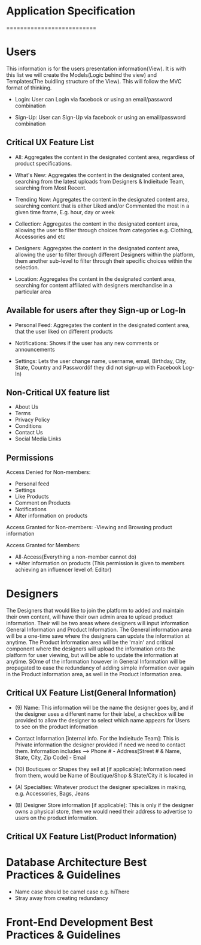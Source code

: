 Application Specification 
==========================
==========================

Users
======
This information is for the users presentation information(View). It is with this list we will create the Models(Logic behind the view) and Templates(The buidling structure of the View). This will follow the MVC format of thinking.

- Login:
User can Login via facebook or using an email/password combination 

- Sign-Up:
User can Sign-Up via facebook or using an email/password combination 

Critical UX Feature List
------------------------
- All:
Aggregates the content in the designated content area, regardless of product specifications.

- What's New:
Aggregates the content in the designated content area, searching from the latest uploads from Designers & Indieitude Team, searching from Most Recent.

- Trending Now:
Aggregates the content in the designated content area, searching content that is either Liked and/or Commented the most in a given time frame, E.g. hour, day or week

- Collection:
Aggregates the content in the designated content area, allowing the user to filter through choices from categories e.g. Clothing, Accessories and etc

- Designers:
Aggregates the content in the designated content area, allowing the user to filter through different Designers within the platform, them another sub-level to filter through their specific choices within the selection.

- Location:
Aggregates the content in the designated content area, searching for content affiliated with designers merchandise in a particular area


Available for users after they Sign-up or Log-In
------------------------------------------------
- Personal Feed:
Aggregates the content in the designated content area, that the user liked on different products 

- Notifications:
Shows if the user has any new comments or announcements 

- Settings:
Lets the user change name, username, email, Birthday, City, State, Country and Password(if they did not sign-up with Facebook Log-In)


Non-Critical UX feature list
----------------------------
- About Us
- Terms
- Privacy Policy 
- Conditions
- Contact Us
- Social Media Links


Permissions 
------------
Access Denied for Non-members:
- Personal feed
- Settings
- Like Products
- Comment on Products
- Notifications 
- Alter information on products

Access Granted for Non-members:
-Viewing and Browsing product information

Access Granted for Members:
- All-Access(Everything a non-member cannot do)
- *Alter information on products (This permission is given to members achieving an influencer level of: Editor)


Designers
===================================
The Designers that would like to join the platform to added and maintain their own content, will have their own admin area to upload product information. Their will be two areas where designers will input information General Information and Product Information. The General information area will be a one-time save where the designers can update the information at anytime. The Product Information area will be the 'main' and critical component where the designers will upload the information onto the platform for user viewing, but will be able to update the information at anytime. SOme of the information however in General Information will be propagated to ease the redundancy of adding simple information over again in the Product information area, as well in the Product Information area.


Critical UX Feature List(General Information)
----------------------------------------
- (9) Name:
This information will be the name the designer goes by, and if the designer uses a different name for their label, a checkbox will be provided to allow the designer to
select which name appears for Users to see on the product information

- Contact Information [internal info. For the Indieitude Team]: 
This is Private information the designer provided if need we need to contact them. Information includes --> Phone # - Address[Street # & Name, State, City, Zip Code] - Email

- (10) Boutiques or Shapes they sell at [if applicable]:
Information need from them, would be Name of Boutique/Shop & State/City it is located in

- (A) Specialties: 
Whatever product the designer specializes in making, e.g. Accessories, Bags, Jeans

- (B) Designer Store information [if applicable]:
This is only if the designer owns a physical store, then we would need their address to advertise to users on the product information.


Critical UX Feature List(Product Information)
----------------------------------------



Database Architecture Best Practices  & Guidelines
==================================================
- Name case should be camel case e.g. hiThere
- Stray away from creating redundancy

Front-End Development Best Practices & Guidelines
=================================================








